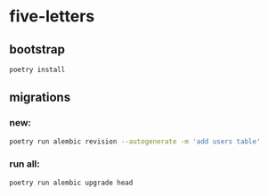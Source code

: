 # five-letters

## bootstrap

```bash
poetry install
```

## migrations

### new:

```bash
poetry run alembic revision --autogenerate -m 'add users table'
```

### run all:

```bash
poetry run alembic upgrade head
```
